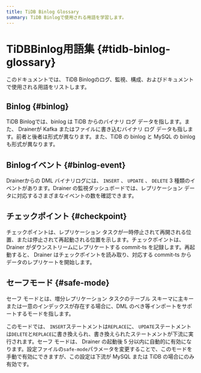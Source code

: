```yaml
---
title: TiDB Binlog Glossary
summary: TiDB Binlogで使用される用語を学習します。
---
```


# TiDBBinlog用語集 {#tidb-binlog-glossary}

このドキュメントでは、 TiDB Binlogのログ、監視、構成、およびドキュメントで使用される用語をリストします。

## Binlog {#binlog}

TiDB Binlogでは、binlog は TiDB からのバイナリ ログ データを指します。また、 Drainerが Kafka またはファイルに書き込むバイナリ ログ データも指します。前者と後者は形式が異なります。また、TiDB の binlog と MySQL の binlog も形式が異なります。

## Binlogイベント {#binlog-event}

Drainerからの DML バイナリログには、 `INSERT` 、 `UPDATE` 、 `DELETE` 3 種類のイベントがあります。Drainer の監視ダッシュボードでは、レプリケーション データに対応するさまざまなイベントの数を確認できます。

## チェックポイント {#checkpoint}

チェックポイントは、レプリケーション タスクが一時停止されて再開される位置、または停止されて再起動される位置を示します。チェックポイントは、 Drainer がダウンストリームにレプリケートする commit-ts を記録します。再起動すると、 Drainer はチェックポイントを読み取り、対応する commit-ts からデータのレプリケートを開始します。

## セーフモード {#safe-mode}

セーフ モードとは、増分レプリケーション タスクのテーブル スキーマに主キーまたは一意のインデックスが存在する場合に、DML のべき等インポートをサポートするモードを指します。

このモードでは、 `INSERT`ステートメントは`REPLACE`に、 `UPDATE`ステートメントは`DELETE`と`REPLACE`に書き換えられ、書き換えられたステートメントが下流に実行されます。セーフ モードは、 Drainer の起動後 5 分以内に自動的に有効になります。設定ファイルの`safe-mode`パラメータを変更することで、このモードを手動で有効にできますが、この設定は下流が MySQL または TiDB の場合にのみ有効です。
